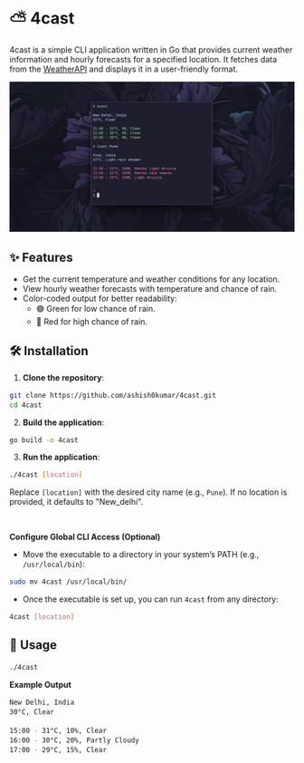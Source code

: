 # ⛅ 4cast

4cast is a simple CLI application written in Go that provides current weather information and hourly forecasts for a specified location. 
It fetches data from the [WeatherAPI](https://www.weatherapi.com/) and displays it in a user-friendly format.

![ss](assets/ss.png)

## ✨ Features

- Get the current temperature and weather conditions for any location.
- View hourly weather forecasts with temperature and chance of rain.
- Color-coded output for better readability:
  - 🟢 Green for low chance of rain.
  - 🔴 Red for high chance of rain.

## 🛠️ Installation

1. **Clone the repository**:

```bash
git clone https://github.com/ashish0kumar/4cast.git
cd 4cast
```

2. **Build the application**:

```bash
go build -o 4cast
```

3. **Run the application**:

```bash
./4cast [location]
```

Replace `[location]` with the desired city name (e.g., `Pune`). If no location is provided, it defaults to "New_delhi".

<br>

**Configure Global CLI Access (Optional)**

- Move the executable to a directory in your system’s PATH (e.g., `/usr/local/bin`):

```bash
sudo mv 4cast /usr/local/bin/
```

- Once the executable is set up, you can run `4cast` from any directory:

```bash
4cast [location]
```

## 🔧 Usage

```bash
./4cast
```

**Example Output**

```bash
New Delhi, India
30°C, Clear

15:00 - 31°C, 10%, Clear
16:00 - 30°C, 20%, Partly Cloudy
17:00 - 29°C, 15%, Clear
```
